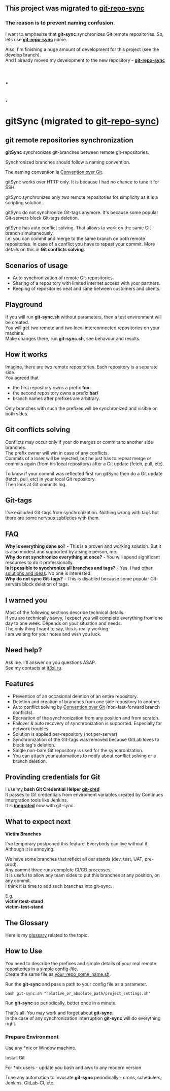 ## This project was migrated to [git-repo-sync](https://github.com/it3xl/git-repo-sync) 

### The reason is to prevent naming confusion.

I want to emphasize that **git-sync** synchronizes Git remote repositories. So, lets use **[git-repo-sync](https://github.com/it3xl/git-repo-sync)** name.

Also, I'm finishing a huge amount of development for this project (see the develop branch).  
And I already moved my development to the new repository - **[git-repo-sync](https://github.com/it3xl/git-repo-sync)**

# .
## .

# gitSync (migrated to [git-repo-sync](https://github.com/it3xl/git-repo-sync))

## git remote repositories synchronization

**gitSync** synchronizes git-branches between remote git-repositories.

Synchronized branches should follow a naming convention.

The naming convention is [Convention over Git](https://it3xl.blogspot.com/2017/09/convention-over-git.html).

gitSync works over HTTP only. It is because I had no chance to tune it for SSH.

gitSync synchronizes only two remote repositories for simplicity as it is a scripting solution.

gitSync do not synchronize Git-tags anymore. It's because some popular Git-servers block Git-tags deletion.

gitSync has auto conflict solving. That allows to work on the same Git-branch simultaneously.  
I.e. you can commit and merge to the same branch on both remote repositories.
In case of a conflict you have to repeat your commit.
More details on this in **Git conflicts solving**.

## Scenarios of usage

* Auto synchronization of remote Git-repositories.
* Sharing of a repository with limited internet access with your partners.
* Keeping of repositories neat and sane between customers and clients.

## Playground

If you will run **git-sync.sh** without parameters, then a test environment will be created.<br/>
You will get two remote and two local interconnected repositories on your machine.<br/>
Make changes there, run **git-sync.sh**, see behavour and results.

## How it works

Imagine, there are two remote repositories. Each repository is a separate side.<br/>
You agreed that
* the first repository owns a prefix **foo-**
* the second repository owns a prefix **bar/**
* branch names after prefixes are arbitrary.

Only branches with such the prefixes will be synchronized and visible on both sides.

## Git conflicts solving

Conflicts may occur only if your do merges or commits to another side branches.<br/>
The prefix owner will win in case of any conflicts.<br/>
Commits of a loser will be rejected, but he just has to repeat merge or commits again (from his local repository) after a Git update (fetch, pull, etc).<br/>

To know if your commit was reflected first run gitSync then do a Git update (fetch, pull, etc) in your local Git repository.  
Then look at Git commits log.

## Git-tags
I've excluded Git-tags from synchronization. Nothing wrong with tags but there are some nervous subtleties with them.

## FAQ

**Why is everything done so?** - This is a proven and working solution. But it is also modest and supported by a single person, me.<br/>
**Why do not synchronize everything at once?** - You will spend significant resources to do it professionally.<br/>
**Is it possible to synchronize all branches and tags?** - Yes. I had other [solutions and ideas](https://it3xl.blogspot.com/2018/02/approaches-to-synchronize-git-repos.html). No one is interested.<br/>
**Why do not sync Git-tags?** - This is disabled because some popular Git-servers block deletion of tags.

## I warned you

Most of the following sections describe technical details.<br/>
if you are technically savvy, I expect you will complete everything from one day to one week. Depends on your situation and needs.<br/>
The only thing I want to say, this is really working.<br/>
I am waiting for your notes and wish you luck.

## Need help?

Ask me. I'll answer on you questions ASAP.<br/>
See my contacts at [it3xl.ru](http://it3xl.ru).

## Features

* Prevention of an occasional deletion of an entire repository.
* Deletion and creation of branches from one side repository to another.
* Auto conflict solving by [Convention over Git](https://it3xl.blogspot.com/2017/09/convention-over-git.html) (non-fast-forward branch conflicts).
* Recreation of the synchronization from any position and from scratch.
* Failover & auto recovery of synchronization is supported. Especially for network troubles.
* Solution is applied per-repository (not per-server)
* Synchronization of the Git-tags was removed because GitLab loves to block tag's deletion.
* Single non-bare Git repository is used for the synchronization.
* You can attach your automations to notify about conflict solving or a branch deletion.

## Provinding credentials for Git

I use my **bash Git Credential Helper [git-cred](https://github.com/it3xl/bash-git-credential-helper)**<br/>
It passes to Git credentials from enviroment variables created by Continues Intergration tools like Jenkins.<br/>
It is **[inegrated](https://github.com/it3xl/git-sync/blob/master/repo_settings/sample_repo.sh)** now with git-sync. 

## What to expect next

**Victim Branches**

I've temporary postponed this feature. Everybody can live without it. Although it is annoying.

We have some branches that reflect all our stands (dev, test, UAT, pre-prod).  
Any commit three runs complete CI/CD processes.  
It is useful to allow any team sides to put this branches at any position, on any commit.  
I think it is time to add such branches into git-sync.

E.g.  
**victim/test-stand**  
**victim-test-stand**  

## The Glossary

Here is my [glossary](https://it3xl.blogspot.com/2018/02/glossary-of-synchronization-of-remote.html) related to the topic.

## How to Use

You need to describe the prefixes and simple details of your real remote repositories in a simple config-file.<br/>
Create the same file as [your_repo_some_name.sh](https://github.com/it3xl/git-sync/blob/master/repo_settings/sample_repo.sh).

Run the **git-sync** and pass a path to your config file as a parameter.<br/>

    bash git-sync.sh "relative_or_absolute_path/project_settings.sh"

Run **git-sync** so periodically, better once in a minute.

That's all. You may work and forget about **git-sync**.<br/>
In the case of any synchronization interruption **git-sync** will do everything right.

### Prepare Environment

Use any \*nix or Window machine.

Install Git

For \*nix users - update you bash and awk to any modern version

Tune any automation to invocate **git-sync** periodically - crons, schedulers, Jenkins, GitLab-CI, etc.

